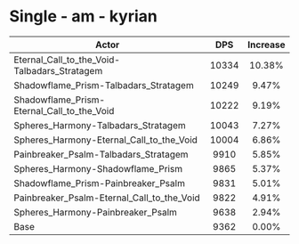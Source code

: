 # Single - am - kyrian
| Actor | DPS | Increase |
|---|:---:|:---:|
|Eternal_Call_to_the_Void-Talbadars_Stratagem|10334|10.38%|
|Shadowflame_Prism-Talbadars_Stratagem|10249|9.47%|
|Shadowflame_Prism-Eternal_Call_to_the_Void|10222|9.19%|
|Spheres_Harmony-Talbadars_Stratagem|10043|7.27%|
|Spheres_Harmony-Eternal_Call_to_the_Void|10004|6.86%|
|Painbreaker_Psalm-Talbadars_Stratagem|9910|5.85%|
|Spheres_Harmony-Shadowflame_Prism|9865|5.37%|
|Shadowflame_Prism-Painbreaker_Psalm|9831|5.01%|
|Painbreaker_Psalm-Eternal_Call_to_the_Void|9822|4.91%|
|Spheres_Harmony-Painbreaker_Psalm|9638|2.94%|
|Base|9362|0.00%|
